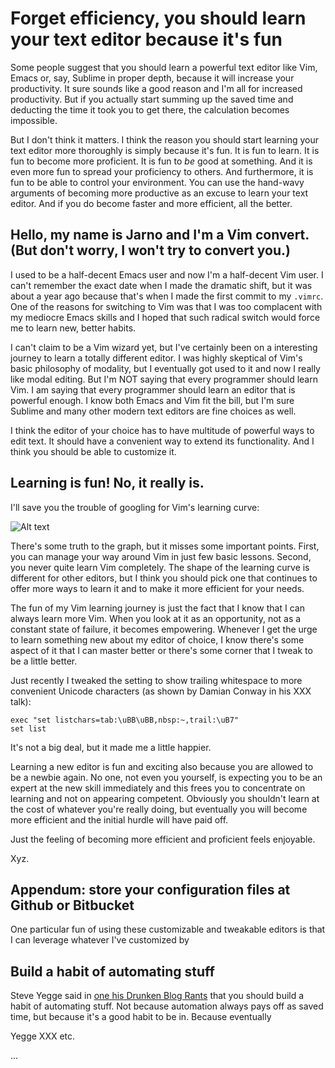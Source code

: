 
# Forget efficiency, you should learn your text editor because it's fun

Some people suggest that you should learn a powerful text editor like Vim,
Emacs or, say, Sublime in proper depth, because it will increase your
productivity. It sure sounds like a good reason and I'm all for increased
productivity. But if you actually start summing up the saved time and
deducting the time it took you to get there, the calculation becomes
impossible.

But I don't think it matters. I think the reason you should start learning
your text editor more thoroughly is simply because it's fun. It is fun to
learn. It is fun to become more proficient. It is fun to *be* good at
something.  And it is even more fun to spread your proficiency to others. And
furthermore, it is fun to be able to control your environment. You can use the
hand-wavy arguments of becoming more productive as an excuse to learn your
text editor.  And if you do become faster and more efficient, all
the better.

## Hello, my name is Jarno and I'm a Vim convert. (But don't worry, I won't try to convert you.)

I used to be a half-decent Emacs user and now I'm a half-decent Vim user. I
can't remember the exact date when I made the dramatic shift, but it was about
a year ago because that's when I made the first commit to my `.vimrc`. One of
the reasons for switching to Vim was that I was too complacent with my
mediocre Emacs skills and I hoped that such radical switch would force me to
learn new, better habits.

I can't claim to be a Vim wizard yet, but I've certainly been on a interesting
journey to learn a totally different editor. I was highly skeptical of Vim's
basic philosophy of modality, but I eventually got used to it and now I really
like modal editing. But I'm NOT saying that every programmer should learn Vim.
I am saying that every programmer should learn an editor that is powerful
enough. I know both Emacs and Vim fit the bill, but I'm sure Sublime and many
other modern text editors are fine choices as well.

I think the editor of your choice has to have multitude of powerful ways to edit
text. It should have a convenient way to extend its functionality. And I think you
should be able to customize it.

## Learning is fun! No, it really is.

I'll save you the trouble of googling for Vim's learning curve:

![Alt text](http://mrozekma.com/editor-learning-curve.png "Vim learning curve")

There's some truth to the graph, but it misses some important points. First,
you can manage your way around Vim in just few basic lessons. Second, you
never quite learn Vim completely. The shape of the learning curve is different
for other editors, but I think you should pick one that continues to offer
more ways to learn it and to make it more efficient for your needs.

The fun of my Vim learning journey is just the fact that I know that I can always
learn more Vim. When you look at it as an opportunity, not as a constant state of
failure, it becomes empowering. Whenever I get the urge to learn something new 
about my editor of choice, I know there's some aspect of it that I can master
better or there's some corner that I tweak to be a little better.

Just recently I tweaked the setting to show trailing whitespace to more
convenient Unicode characters (as shown by Damian Conway in his XXX talk):

    exec "set listchars=tab:\uBB\uBB,nbsp:~,trail:\uB7"
    set list

It's not a big deal, but it made me a little happier.

Learning a new editor is fun and exciting also because you are allowed to be a
newbie again. No one, not even you yourself, is expecting you to be an expert
at the new skill immediately and this frees you to concentrate on learning and
not on appearing competent. Obviously you shouldn't learn at the cost of
whatever you're really doing, but eventually you will become more efficient
and the initial hurdle will have paid off.

Just the feeling of becoming more efficient and proficient feels enjoyable. 

Xyz.

## Appendum: store your configuration files at Github or Bitbucket

One particular fun of using these customizable and tweakable editors is that I
can leverage whatever I've customized by 

##

##




## Build a habit of automating stuff

Steve Yegge said in [one his Drunken Blog Rants](http://foo.bar) that you
should build a habit of automating stuff. Not because automation always pays
off as saved time, but because it's a good habit to be in. Because eventually 

Yegge XXX etc.


...








